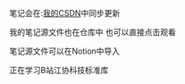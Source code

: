 笔记会在:[我的CSDN](https://blog.csdn.net/L_Z_J_I/article/details/140900027?csdn_share_tail=%7B%22type%22%3A%22blog%22%2C%22rType%22%3A%22article%22%2C%22rId%22%3A%22140900027%22%2C%22source%22%3A%22L_Z_J_I%22%7D)中同步更新

我的笔记源文件也在仓库中 也可以直接点击观看

笔记源文件可以在Notion中导入

正在学习B站江协科技标准库
